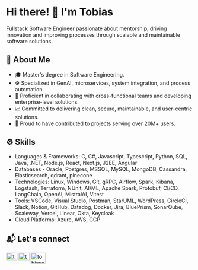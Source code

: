 # Hi there! 👋 I'm Tobias

Fullstack Software Engineer passionate about mentorship, driving innovation and improving processes through scalable and maintainable software solutions.

## 🤵 About Me

- 🎓 Master's degree in Software Engineering.
- ⚙️ Specialized in GenAI, microservices, system integration, and process automation.
- 🚀 Proficient in collaborating with cross-functional teams and developing enterprise-level solutions.
- 📈 Committed to delivering clean, secure, maintainable, and user-centric solutions.
- 👥 Proud to have contributed to projects serving over 20M+ users.

## ⚙️ Skills

- Languages & Frameworks: C, C#, Javascript, Typescript, Python, SQL, Java, .NET, Node.js, React, Next.js, J2EE, Angular
- Databases - Oracle, Postgres, MSSQL, MySQL, MongoDB, Cassandra, Elasticsearch, qdrant, pinecone
- Technologies: Linux, Windows, Git, gRPC, Airflow, Spark, Kibana, Logstash, Terraform, NUnit, AI/ML, Apache Spark, Protobuf, CI/CD, LangChain, OpenAI, MistralAI, Vitest
- Tools: VSCode, Visual Studio, Postman, StarUML, WordPress, CircleCI, Slack, Notion, GitHub, Datadog, Docker, Jira, BluePrism, SonarQube, Scaleway, Vercel, Linear, Okta, Keycloak
- Cloud Platforms: Azure, AWS, GCP

## 📬 Let's connect

[<img align="left" src="https://raw.githubusercontent.com/rahuldkjain/github-profile-readme-generator/master/src/images/icons/Social/linked-in-alt.svg" alt="tobiasodion | LinkedIn" height="20" width="30" />][linkedin]
[<img align="left" src="https://upload.wikimedia.org/wikipedia/commons/7/7e/Gmail_icon_%282020%29.svg" alt="tobiasodion | Gmail" height="20" width="30" />][gmail]
[<img align="left" src="https://upload.wikimedia.org/wikipedia/commons/c/c0/Web.svg" alt="tobiasodion | LinkedIn" height="30" width="40" />][website]

[linkedin]: https://www.linkedin.com/in/tobias-odion-85a113118/
[gmail]: mailto:tobiasodion@gmail.com
[website]: https://www.tobiasodion.com/#projects


